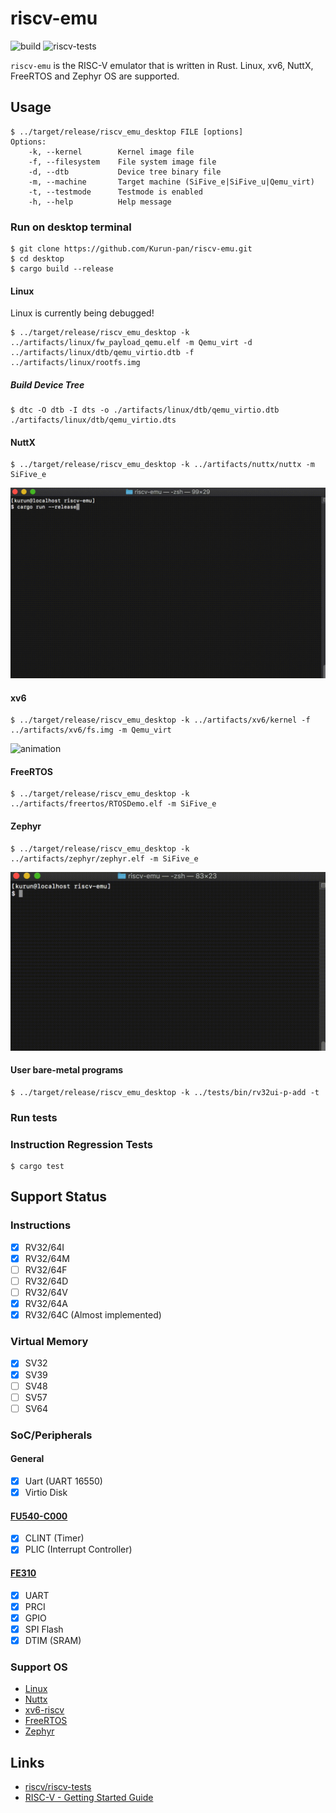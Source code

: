 # riscv-emu

![build](https://github.com/Kurun-pan/riscv-emu/workflows/build/badge.svg)
![riscv-tests](https://github.com/Kurun-pan/riscv-emu/workflows/riscv-tests/badge.svg)

`riscv-emu` is the RISC-V emulator that is written in Rust. Linux, xv6, NuttX, FreeRTOS and Zephyr OS are supported.

## Usage

```
$ ../target/release/riscv_emu_desktop FILE [options]
Options:
    -k, --kernel        Kernel image file
    -f, --filesystem    File system image file
    -d, --dtb           Device tree binary file
    -m, --machine       Target machine (SiFive_e|SiFive_u|Qemu_virt)
    -t, --testmode      Testmode is enabled
    -h, --help          Help message
```

### Run on desktop terminal

```
$ git clone https://github.com/Kurun-pan/riscv-emu.git
$ cd desktop
$ cargo build --release
```

#### Linux

Linux is currently being debugged!

```
$ ../target/release/riscv_emu_desktop -k ../artifacts/linux/fw_payload_qemu.elf -m Qemu_virt -d ../artifacts/linux/dtb/qemu_virtio.dtb -f ../artifacts/linux/rootfs.img
```

##### Build Device Tree

```
$ dtc -O dtb -I dts -o ./artifacts/linux/dtb/qemu_virtio.dtb ./artifacts/linux/dtb/qemu_virtio.dts
```

#### NuttX

```
$ ../target/release/riscv_emu_desktop -k ../artifacts/nuttx/nuttx -m SiFive_e
```

![animation](./demo/nuttx-riscv.gif)

#### xv6

```
$ ../target/release/riscv_emu_desktop -k ../artifacts/xv6/kernel -f ../artifacts/xv6/fs.img -m Qemu_virt
```

![animation](./demo/xv6-riscv.gif)

#### FreeRTOS

```
$ ../target/release/riscv_emu_desktop -k ../artifacts/freertos/RTOSDemo.elf -m SiFive_e
```

#### Zephyr

```
$ ../target/release/riscv_emu_desktop -k ../artifacts/zephyr/zephyr.elf -m SiFive_e
```

![animation](./demo/zephyr.gif)

#### User bare-metal programs

```
$ ../target/release/riscv_emu_desktop -k ../tests/bin/rv32ui-p-add -t
```

### Run tests

### Instruction Regression Tests

```
$ cargo test
```

## Support Status

### Instructions

- [x] RV32/64I
- [x] RV32/64M
- [ ] RV32/64F
- [ ] RV32/64D
- [ ] RV32/64V
- [x] RV32/64A
- [x] RV32/64C (Almost implemented)

### Virtual Memory

- [x] SV32
- [x] SV39
- [ ] SV48
- [ ] SV57
- [ ] SV64

### SoC/Peripherals

#### General
- [x] Uart (UART 16550)
- [x] Virtio Disk

#### [FU540-C000](https://static.dev.sifive.com/FU540-C000-v1.0.pdf)
- [x] CLINT (Timer)
- [x] PLIC (Interrupt Controller)

#### [FE310](https://static.dev.sifive.com/FE310-G000.pdf)
- [x] UART
- [x] PRCI
- [x] GPIO
- [x] SPI Flash
- [x] DTIM (SRAM)

### Support OS

 - [Linux]()
 - [Nuttx](https://bitbucket.org/nuttx/nuttx/src/master/)
 - [xv6-riscv](https://github.com/mit-pdos/xv6-riscv)
 - [FreeRTOS](https://www.freertos.org/)
 - [Zephyr](https://www.zephyrproject.org/)

## Links

- [riscv/riscv-tests](https://github.com/riscv/riscv-tests)
- [RISC-V - Getting Started Guide](https://risc-v-getting-started-guide.readthedocs.io/en/latest/index.html)
